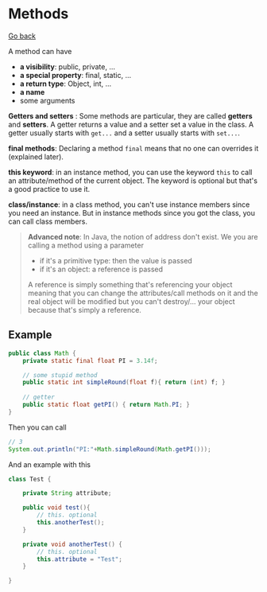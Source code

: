 # Methods

[Go back](..)

A method can have

* **a visibility**: public, private, ...
* **a special property**: final, static, ...
* **a return type**: Object, int, ...
* **a name**
* some arguments

**Getters and setters** : Some methods are particular, they are called **getters** 
and **setters**. A getter returns a value and a setter set a value in the class.
A getter usually starts with ``get...`` and a setter
usually starts with ``set...``.

**final methods**: Declaring a method ``final`` means that no one can overrides it
(explained later).

**this keyword**: in an instance method, you can use the keyword ``this``
to call an attribute/method of the current object. The keyword
is optional but that's a good practice to use it.

**class/instance**: in a class method, you can't use instance members
since you need an instance. But in instance methods since you got
the class, you can call class members.

> **Advanced note**: In Java, the notion of address don't exist.
> We you are calling a method using a parameter
> * if it's a primitive type: then the value is passed
> * if it's an object: a reference is passed
> 
> A reference is simply something that's referencing your object
> meaning that you can change the attributes/call methods on it
> and the real object will be modified but you can't destroy/...
> your object because that's simply a reference.

## Example

```java
public class Math {
    private static final float PI = 3.14f;

    // some stupid method
    public static int simpleRound(float f){ return (int) f; }
    
    // getter
    public static float getPI() { return Math.PI; }
}
```

Then you can call

```java
// 3
System.out.println("PI:"+Math.simpleRound(Math.getPI()));
```

And an example with this

```java
class Test {

    private String attribute;

    public void test(){
        // this. optional
        this.anotherTest();
    }

    private void anotherTest() {
        // this. optional
        this.attribute = "Test";
    }

}
```